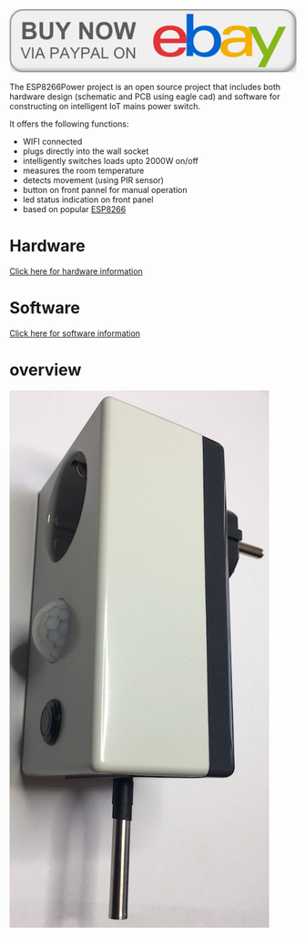 [![PCB top view](buyonebay.jpg)](http://www.benl.ebay.be)

The ESP8266Power project is an open source project that includes both hardware design (schematic and PCB using eagle cad) and software for constructing on intelligent IoT mains power switch.

It offers the following functions:

- WIFI connected
- plugs directly into the wall socket
- intelligently switches loads upto 2000W on/off
- measures the room temperature
- detects movement (using PIR sensor)
- button on front pannel for manual operation
- led status indication on front panel
- based on popular [ESP8266](http://esp8266.com)

# Hardware
[Click here for hardware information](hardware/readme.md)
# Software
[Click here for software information](software/readme.md)
# overview
![Finished product](hardware/images/assembled.jpg)